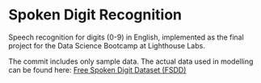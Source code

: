 # Spoken Digit Recognition

Speech recognition for digits (0-9) in English, implemented as the final project for the Data Science Bootcamp at Lighthouse Labs.

The commit includes only sample data. The actual data used in modelling can be found here: [Free Spoken Digit Dataset (FSDD)](https://github.com/Jakobovski/free-spoken-digit-dataset)

